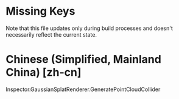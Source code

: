 # Missing Keys
Note that this file updates only during build processes and doesn't necessarily reflect the current state.

# Chinese (Simplified, Mainland China) [zh-cn]
Inspector.GaussianSplatRenderer.GeneratePointCloudCollider  

